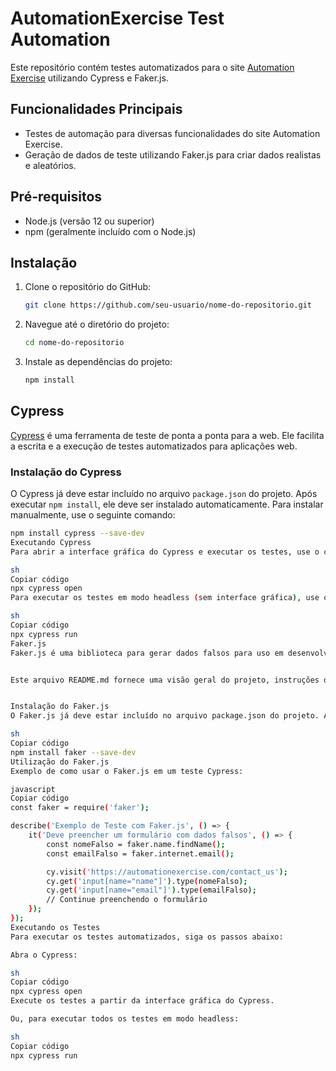 # AutomationExercise Test Automation

Este repositório contém testes automatizados para o site [Automation Exercise](https://automationexercise.com/) utilizando Cypress e Faker.js.

## Funcionalidades Principais

- Testes de automação para diversas funcionalidades do site Automation Exercise.
- Geração de dados de teste utilizando Faker.js para criar dados realistas e aleatórios.

## Pré-requisitos

- Node.js (versão 12 ou superior)
- npm (geralmente incluído com o Node.js)

## Instalação

1. Clone o repositório do GitHub:
    ```sh
    git clone https://github.com/seu-usuario/nome-do-repositorio.git
    ```

2. Navegue até o diretório do projeto:
    ```sh
    cd nome-do-repositorio
    ```

3. Instale as dependências do projeto:
    ```sh
    npm install
    ```

## Cypress

[Cypress](https://www.cypress.io/) é uma ferramenta de teste de ponta a ponta para a web. Ele facilita a escrita e a execução de testes automatizados para aplicações web.

### Instalação do Cypress

O Cypress já deve estar incluído no arquivo `package.json` do projeto. Após executar `npm install`, ele deve ser instalado automaticamente. Para instalar manualmente, use o seguinte comando:

```sh
npm install cypress --save-dev
Executando Cypress
Para abrir a interface gráfica do Cypress e executar os testes, use o comando:

sh
Copiar código
npx cypress open
Para executar os testes em modo headless (sem interface gráfica), use o comando:

sh
Copiar código
npx cypress run
Faker.js
Faker.js é uma biblioteca para gerar dados falsos para uso em desenvolvimento e testes.


Este arquivo README.md fornece uma visão geral do projeto, instruções de instalação e uso do Cypress e Faker.js, bem como informações sobre como clonar o repositório e contribuir para o projeto. Certifique-se de ajustar os links e comandos conforme necessário para refletir seu repositório e necessidades específicas.


Instalação do Faker.js
O Faker.js já deve estar incluído no arquivo package.json do projeto. Após executar npm install, ele deve ser instalado automaticamente. Para instalar manualmente, use o seguinte comando:

sh
Copiar código
npm install faker --save-dev
Utilização do Faker.js
Exemplo de como usar o Faker.js em um teste Cypress:

javascript
Copiar código
const faker = require('faker');

describe('Exemplo de Teste com Faker.js', () => {
    it('Deve preencher um formulário com dados falsos', () => {
        const nomeFalso = faker.name.findName();
        const emailFalso = faker.internet.email();

        cy.visit('https://automationexercise.com/contact_us');
        cy.get('input[name="name"]').type(nomeFalso);
        cy.get('input[name="email"]').type(emailFalso);
        // Continue preenchendo o formulário
    });
});
Executando os Testes
Para executar os testes automatizados, siga os passos abaixo:

Abra o Cypress:

sh
Copiar código
npx cypress open
Execute os testes a partir da interface gráfica do Cypress.

Ou, para executar todos os testes em modo headless:

sh
Copiar código
npx cypress run
